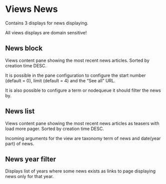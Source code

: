 Views News
=====================

Contains 3 displays for news displaying.

All views displays are domain sensitive!

News block
--------------------
Views content pane showing the most recent news articles. Sorted by creation time DESC.

It is possible in the pane configuration to configure the start number (default = 0), limit (default = 4) and the “See all” URL. 

It is also possible to configure a term or nodequeue it should filter the news by.

News list
----------------------
Views content pane showing the most recent news articles as teasers with load more pager. Sorted by creation time DESC.

Incoming arguments for the view are taxonomy term of news and date(year part) of news.

News year filter
----------------------
Displays list of years where some news exists as links to page displaying news only for that year.